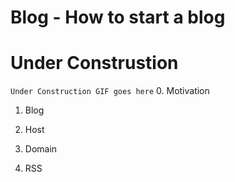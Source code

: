 # Blog - How to start a blog

# Under Construstion
`Under Construction GIF goes here`
0. Motivation
1. Blog
2. Host
3. Domain

4. RSS
